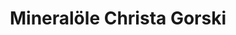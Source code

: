 ---
title: "Mineralöle Christa Gorski"
url: /euskirchen/mineraloele-christa-gorski/
shop: Energie
---